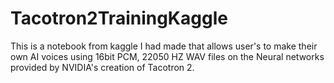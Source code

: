 # Tacotron2TrainingKaggle
This is a notebook from kaggle I had made that allows user's to make their own AI voices using 16bit PCM, 22050 HZ WAV files on the Neural networks provided by NVIDIA's creation of Tacotron 2.

